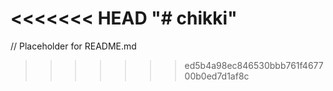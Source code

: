 <<<<<<< HEAD
"# chikki" 
=======
// Placeholder for README.md
>>>>>>> ed5b4a98ec846530bbb761f467700b0ed7d1af8c
